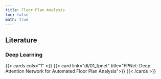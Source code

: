 ```yaml
---
title: Floor Plan Analysis
toc: false
math: true
---
```


## Literature

### Deep Learning

{{< cards cols="1" >}}
{{< card link="dl/01_fpnet" title="FPNet: Deep Attention Network for Automated Floor Plan Analysis">}}
{{< /cards >}}
